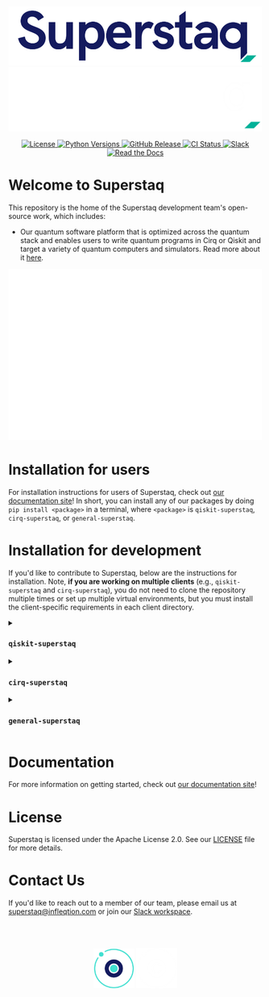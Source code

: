 <p align="center">
  <img src="./docs/source/_static/logos/Superstaq_color.png#gh-light-mode-only">
  <img src="./docs/source/_static/logos/Superstaq_white.png#gh-dark-mode-only">
</p>

<div align="center">
<a href="https://github.com/Infleqtion/client-superstaq/blob/main/LICENSE">
  <picture>
    <!-- dark -->
    <source media="(prefers-color-scheme: dark)" srcset="https://img.shields.io/github/license/Infleqtion/client-superstaq?style=flat&logo=python&logoColor=white&labelColor=00b198&color=white" />
    <!-- light -->
    <source media="(prefers-color-scheme: light)" srcset="https://img.shields.io/github/license/Infleqtion/client-superstaq?style=flat&logo=pypi&logoColor=white&labelColor=00b198&color=141a5e" />
    <!-- fallback -->
    <img alt="License" src="https://img.shields.io/github/license/Infleqtion/client-superstaq?style=flat&logo=pypi&logoColor=white&labelColor=00b198&color=141a5e" />
  </picture>
</a><wbr><a href="https://github.com/Infleqtion/client-superstaq">
  <picture>
    <!-- dark -->
    <source media="(prefers-color-scheme: dark)" srcset="https://img.shields.io/badge/python-3.9%20|%203.10%20|%203.11%20|%203.12%20|%203.13%20|%203.14%20-white?style=flat&logo=python&logoColor=white&labelColor=00b198&color=white" />
    <!-- light -->
    <source media="(prefers-color-scheme: light)" srcset="https://img.shields.io/badge/python-3.9%20|%203.10%20|%203.11%20|%203.12%20|%203.13%20|%203.14%20-141a5e?display_name=tag&style=flat&logo=pypi&logoColor=white&labelColor=00b198&color=141a5e" />
    <!-- fallback -->
    <img alt="Python Versions" src="https://img.shields.io/badge/python-3.9%20|%203.10%20|%203.11%20|%203.12%20|%203.13%20|%203.14%20-141a5e?display_name=tag&style=flat&logo=pypi&logoColor=white&labelColor=00b198&color=141a5e" />
  </picture>
</a><wbr><a href="https://github.com/Infleqtion/client-superstaq/releases">
  <picture>
    <!-- dark -->
    <source media="(prefers-color-scheme: dark)" srcset="https://img.shields.io/github/v/release/Infleqtion/client-superstaq?display_name=tag&style=flat&logo=pypi&logoColor=white&labelColor=00b198&color=white" />
    <!-- light -->
    <source media="(prefers-color-scheme: light)" srcset="https://img.shields.io/github/v/release/Infleqtion/client-superstaq?display_name=tag&style=flat&logo=pypi&logoColor=white&labelColor=00b198&color=141a5e" />
    <!-- fallback -->
    <img alt="GitHub Release" src="https://img.shields.io/github/v/release/Infleqtion/client-superstaq?display_name=tag&style=flat&logo=pypi&logoColor=white&labelColor=00b198&color=141a5e" />
  </picture>
</a><wbr><a href="https://github.com/Infleqtion/client-superstaq/actions/workflows/ci.yml">
  <picture>
    <!-- dark -->
    <source media="(prefers-color-scheme: dark)" srcset="https://img.shields.io/github/actions/workflow/status/Infleqtion/client-superstaq/ci.yml?branch=main&style=flat&logo=github&logoColor=white&labelColor=00b198&color=white" />
    <!-- light -->
    <source media="(prefers-color-scheme: light)" srcset="https://img.shields.io/github/actions/workflow/status/Infleqtion/client-superstaq/ci.yml?branch=main&style=flat&logo=github&logoColor=white&labelColor=00b198&color=141a5e" />
    <!-- fallback -->
    <img alt="CI Status" src="https://img.shields.io/github/actions/workflow/status/Infleqtion/client-superstaq/ci.yml?branch=main&style=flat&logo=github&logoColor=white&labelColor=00b198&color=141a5e" />
  </picture>
</a><wbr><a href="https://join.slack.com/t/superstaq/shared_invite/zt-1wr6eok5j-fMwB7dPEWGG~5S474xGhxw">
  <picture>
    <!-- dark -->
    <source media="(prefers-color-scheme: dark)" srcset="https://img.shields.io/badge/Slack-slack?style=flat&logo=slack&logoColor=white&labelColor=00b198&color=white" />
    <!-- light -->
    <source media="(prefers-color-scheme: light)" srcset="https://img.shields.io/badge/Slack-slack?style=flat&logo=slack&logoColor=white&labelColor=00b198&color=141a5e" />
    <!-- fallback -->
    <img alt="Slack" src="https://img.shields.io/badge/Slack-slack?style=flat&logo=slack&logoColor=white&labelColor=00b198&color=141a5e" />
  </picture>
</a><wbr><a href="https://superstaq.readthedocs.io/">
  <picture>
    <!-- dark -->
    <source media="(prefers-color-scheme: dark)" srcset="https://img.shields.io/badge/Read%20the%20docs-a?style=flat&logo=read-the-docs&logoColor=white&labelColor=00b198&color=white" />
    <!-- light -->
    <source media="(prefers-color-scheme: light)" srcset="https://img.shields.io/badge/Read%20the%20docs-a?style=flat&logo=read-the-docs&logoColor=white&labelColor=00b198&color=141a5e" />
    <!-- fallback -->
    <img alt="Read the Docs" src="https://img.shields.io/badge/Read%20the%20docs-a?style=flat&logo=read-the-docs&logoColor=white&labelColor=00b198&color=141a5e" />
  </picture>
</a>
</div>

# Welcome to Superstaq

This repository is the home of the Superstaq development team's open-source work, which includes:

- Our quantum software platform that is optimized across the quantum stack and enables users to write quantum programs in Cirq or Qiskit and target a variety of quantum computers and simulators. Read more about it [here](https://www.infleqtion.com/superstaq).

<p align="center"><img src="docs/source/_static/svg/code.svg"></p>

# Installation for users

For installation instructions for users of Superstaq, check out [our documentation site](https://superstaq.readthedocs.io/)! In short, you can install any of our packages by doing `pip install <package>` in a terminal, where `<package>` is `qiskit-superstaq`, `cirq-superstaq`, or `general-superstaq`.

# Installation for development

If you'd like to contribute to Superstaq, below are the instructions for installation. Note, **if you are working on multiple clients** (e.g., `qiskit-superstaq` and `cirq-superstaq`), you do not need to clone the repository multiple times or set up multiple virtual environments, but you must install the client-specific requirements in each client directory.

<details>
<summary> <h3> <code>qiskit-superstaq</code> </h3> </summary>

```console
git clone git@github.com:Infleqtion/client-superstaq.git
python3 -m venv venv_superstaq
source venv_superstaq/bin/activate
cd client-superstaq/qiskit-superstaq
python3 -m pip install -e ".[dev]"
```

</details>

<details>
<summary> <h3> <code>cirq-superstaq</code> </h3> </summary>

```console
git clone git@github.com:Infleqtion/client-superstaq.git
python3 -m venv venv_superstaq
source venv_superstaq/bin/activate
cd client-superstaq/cirq-superstaq
python3 -m pip install -e ".[dev]"
```

</details>

<details>
<summary> <h3> <code>general-superstaq</code> </h3> </summary>

```console
git clone git@github.com:Infleqtion/client-superstaq.git
python3 -m venv venv_superstaq
source venv_superstaq/bin/activate
cd client-superstaq/general-superstaq
python3 -m pip install -e ".[dev]"
```

</details>

# Documentation

For more information on getting started, check out [our documentation site](https://superstaq.readthedocs.io/)!

# License

Superstaq is licensed under the Apache License 2.0. See our [LICENSE](https://github.com/Infleqtion/client-superstaq/blob/main/LICENSE) file for more details.

# Contact Us

If you'd like to reach out to a member of our team, please email us at <superstaq@infleqtion.com> or join our [Slack workspace](https://join.slack.com/t/superstaq/shared_invite/zt-1wr6eok5j-fMwB7dPEWGG~5S474xGhxw).

<p align="center" style="padding: 50px">
  <img src="./docs/source/_static/logos/Infleqtion_logo_new_color.png#gh-light-mode-only" style="width: 20%">
  <img src="./docs/source/_static/logos/Infleqtion_logo_new_white.png#gh-dark-mode-only" style="width: 20%">
</p>
